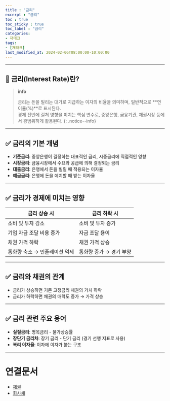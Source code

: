 ```yaml
---
title : "금리"
excerpt : "금리"
toc : true
toc_sticky : true
toc_label : "금리"
categories:
- 재태크
tags:
- [재태크]
last_modified_at: 2024-02-06T08:00:00-10:00:00
---
```

  
---
  
## 📌 금리(Interest Rate)란?

> **info**
>
> 금리는 돈을 빌리는 대가로 지급하는 이자의 비율을 의미하며, 일반적으로 **연이율(%)**로 표시된다.  
> 경제 전반에 걸쳐 영향을 미치는 핵심 변수로, 중앙은행, 금융기관, 채권시장 등에서 광범위하게 활용된다. 
{: .notice--info}  

---
  
## ✅ 금리의 기본 개념

- **기준금리**: 중앙은행이 결정하는 대표적인 금리, 시중금리에 직접적인 영향
- **시장금리**: 금융시장에서 수요와 공급에 의해 결정되는 금리
- **대출금리**: 은행에서 돈을 빌릴 때 적용되는 이자율
- **예금금리**: 은행에 돈을 예치할 때 받는 이자율

---
  
## ✅ 금리가 경제에 미치는 영향

| 금리 상승 시 | 금리 하락 시 |
|--------------|---------------|
| 소비 및 투자 감소 | 소비 및 투자 증가 |
| 기업 자금 조달 비용 증가 | 자금 조달 용이 |
| 채권 가격 하락 | 채권 가격 상승 |
| 통화량 축소 → 인플레이션 억제 | 통화량 증가 → 경기 부양 |

---
  
## ✅ 금리와 채권의 관계

- 금리가 상승하면 기존 고정금리 채권의 가치 하락
- 금리가 하락하면 채권의 매력도 증가 → 가격 상승

---
  
## ✅ 금리 관련 주요 용어

- **실질금리**: 명목금리 - 물가상승률
- **장단기 금리차**: 장기 금리 - 단기 금리 (경기 선행 지표로 사용)
- **복리 이자율**: 이자에 이자가 붙는 구조

---
  
# 연결문서
- [채권](../../재태크/재태크-채권)
- [회사채](../../재태크/재태크-회사채)

